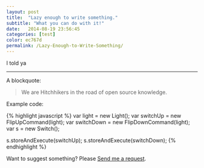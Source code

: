 ```yaml
---
layout: post
title:  "Lazy enough to write something."
subtitle: "What you can do with it!"
date:   2014-08-19 23:56:45
categories: [test]
color: ec767d
permalink: /Lazy-Enough-to-Write-Something/
---
```


I told ya

___

A blockquote:

> We are Hitchhikers in the road of open source knowledge.

Example code:

{% highlight javascript %}
var light = new Light();
var switchUp = new FlipUpCommand(light);
var switchDown = new FlipDownCommand(light);
var s = new Switch();

s.storeAndExecute(switchUp);
s.storeAndExecute(switchDown);
{% endhighlight %}

Want to suggest something? Please [Send me a request](https://github.com/daktilo/daktilo/issues/new).
